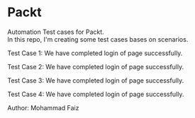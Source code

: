 # Packt
Automation Test cases for Packt.
<br>
In this repo, I'm creating some test cases bases on scenarios.

Test Case 1:
We have completed login of page successfully.

Test Case 2:
We have completed login of page successfully.


Test Case 3:
We have completed login of page successfully.


Test Case 4:
We have completed login of page successfully.




Author: Mohammad Faiz